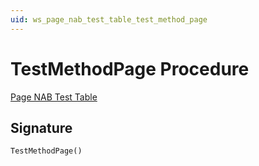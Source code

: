 ```yaml
---
uid: ws_page_nab_test_table_test_method_page
---
```

# <a name="test_method_page"></a>TestMethodPage Procedure

[Page NAB Test Table](index.md)

## <a name="signature"></a>Signature

```al
TestMethodPage()
```
